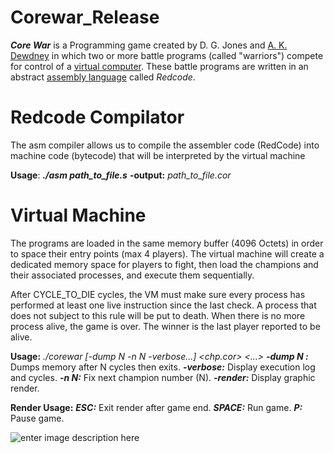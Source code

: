 # Corewar_Release

_**Core War**_ is a Programming game created by D. G. Jones and [A. K. Dewdney](https://en.wikipedia.org/wiki/A._K._Dewdney "A. K. Dewdney") in which two or more battle programs (called "warriors") compete for control of a [virtual computer](https://en.wikipedia.org/wiki/Virtual_machine "Virtual machine"). These battle programs are written in an abstract [assembly language](https://en.wikipedia.org/wiki/Assembly_language "Assembly language") called _Redcode_.

# Redcode Compilator
The asm compiler allows us to compile the assembler code (RedCode) into machine code (bytecode) that will be interpreted by the virtual machine

**Usage**:
***./asm path_to_file.s***
**-output:** *path_to_file.cor*

# Virtual Machine
The programs are loaded in the same memory buffer (4096 Octets) in order to space their entry points (max 4 players). The virtual machine will create a dedicated memory space for players to fight, then load the champions and their associated processes, and execute them sequentially.

After CYCLE_TO_DIE cycles, the VM must make sure every process has performed at least one live instruction since the last check. A process that does not subject to this rule will be put to death. When there is no more process alive, the game is over. The winner is the last player reported to be alive.

**Usage:**
*./corewar [-dump N -n N -verbose...] <chp.cor> <...>*
         ***-dump N :*** Dumps memory after N cycles then exits.
         ***-verbose:*** Display execution log and cycles.
         ***-n N:*** Fix next champion number (N).
         ***-render:*** Display graphic render.

**Render Usage:**
	     ***ESC:*** Exit render after game end.
	     ***SPACE:*** Run game.
	     ***P:*** Pause game.
	     
![enter image description here](https://github.com/bait-sli/Corewa_Release/blob/master/render.gif?raw=true)
